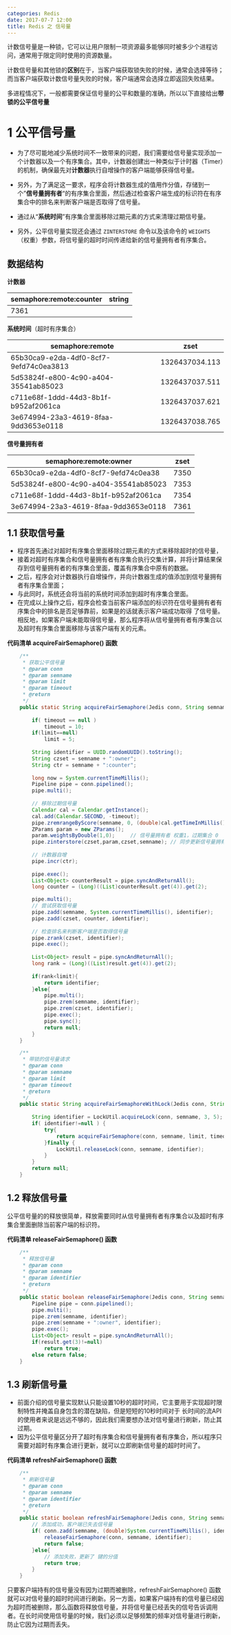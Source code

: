 ```yaml
---
categories: Redis
date: 2017-07-7 12:00
title: Redis 之 信号量
---
```




计数信号量是一种锁，它可以让用户限制一项资源最多能够同时被多少个进程访问，通常用于限定同时使用的资源数量。

计数信号量和其他锁的**区别**在于，当客户端获取锁失败的时候，通常会选择等待；而当客户端获取计数信号量失败的时候，客户端通常会选择立即返回失败结果。

<!-- more -->

多进程情况下，一般都需要保证信号量的公平和数量的准确，所以以下直接给出**带锁的公平信号量**



# 1 公平信号量

- 为了尽可能地减少系统时间不一致带来的问题，我们需要给信号量实现添加一个计数器以及一个有序集合。其中，计数器创建出一种类似于计时器（Timer）的机制，确保最先对**计数器**执行自增操作的客户端能够获得信号量。


- 另外，为了满足这一要求，程序会将计数器生成的值用作分值，存储到一个”**信号量拥有者**“的有序集合里面，然后通过检查客户端生成的标识符在有序集合中的排名来判断客户端是否取得了信号量。
- 通过从“**系统时间**”有序集合里面移除过期元素的方式来清理过期信号量。
- 另外，公平信号量实现还会通过 `ZINTERSTORE` 命令以及该命令的 `WEIGHTS` （权重）参数，将信号量的超时时间传递给新的信号量拥有者有序集合。




## 数据结构

**计数器**

| semaphore:remote:counter | string |
| ------------------------ | ------ |
| 7361                     |        |



**系统时间**（超时有序集合）

| semaphore:remote                       | zset           |
| -------------------------------------- | -------------- |
| 65b30ca9-e2da-4df0-8cf7-9efd74c0ea3813 | 1326437034.113 |
| 5d53824f-e800-4c90-a404-35541ab85023   | 1326437037.511 |
| c711e68f-1ddd-44d3-8b1f-b952af2061ca   | 1326437037.621 |
| 3e674994-23a3-4619-8faa-9dd3653e0118   | 1326437038.765 |



**信号量拥有者**

| semaphore:remote:owner               | zset |
| ------------------------------------ | ---- |
| 65b30ca9-e2da-4df0-8cf7-9efd74c0ea38 | 7350 |
| 5d53824f-e800-4c90-a404-35541ab85023 | 7353 |
| c711e68f-1ddd-44d3-8b1f-b952af2061ca | 7354 |
| 3e674994-23a3-4619-8faa-9dd3653e0118 | 7361 |





## 1.1 获取信号量

- 程序首先通过对超时有序集合里面移除过期元素的方式来移除超时的信号量，
- 接着对超时有序集合和信号量拥有者有序集合执行交集计算，并将计算结果保存到信号量拥有者的有序集合里面，覆盖有序集合中原有的数据。
- 之后，程序会对计数器执行自增操作，并向计数器生成的值添加到信号量拥有者有序集合里面；
- 与此同时，系统还会将当前的系统时间添加到超时有序集合里面。
- 在完成以上操作之后，程序会检查当前客户端添加的标识符在信号量拥有者有序集合中的排名是否足够靠前，如果是的话就表示客户端成功取得 了信号量。相反地，如果客户端未能取得信号量，那么程序将从信号量拥有者有序集合以及超时有序集合里面移除与该客户端有关的元素。



**代码清单 acquireFairSemaphore() 函数**

```java
	/**
	 * 获取公平信号量
	 * @param conn
	 * @param semname
	 * @param limit
	 * @param timeout
	 * @return
	 */
	public static String acquireFairSemaphore(Jedis conn, String semname, Integer limit, Integer timeout) {
		
		if( timeout == null ) 
			timeout = 10;
		if(limit==null)
			limit = 5;
			
		String identifier = UUID.randomUUID().toString();
		String czset = semname + ":owner";
		String ctr = semname + ":counter";
		
		long now = System.currentTimeMillis();
		Pipeline pipe = conn.pipelined();
		pipe.multi();
		
		// 移除过期信号量
		Calendar cal = Calendar.getInstance();
		cal.add(Calendar.SECOND, -timeout);
		pipe.zremrangeByScore(semname, 0, (double)cal.getTimeInMillis());
		ZParams param = new ZParams();
		param.weightsByDouble(1,0); 	// 信号量拥有者 权重1，过期集合 0
		pipe.zinterstore(czset,param,czset,semname); // 同步更新信号量拥有者 
		
		// 计数器自增
		pipe.incr(ctr);
		
		pipe.exec();
		List<Object> counterResult = pipe.syncAndReturnAll();
		long counter = (Long)((List)counterResult.get(4)).get(2);

		pipe.multi();
		// 尝试获取信号量
		pipe.zadd(semname, System.currentTimeMillis(), identifier);
		pipe.zadd(czset, counter, identifier);
		
		// 检查排名来判断客户端是否取得信号量
		pipe.zrank(czset, identifier);
		pipe.exec();
		
		List<Object> result = pipe.syncAndReturnAll();
		long rank = (Long)((List)result.get(4)).get(2);
		
		if(rank<limit){
			return identifier;
		}else{
			pipe.multi();
			pipe.zrem(semname, identifier);
			pipe.zrem(czset, identifier);
			pipe.exec();
			pipe.sync();
			return null;
		}
	}

	/**
	 * 带锁的信号量请求
	 * @param conn
	 * @param semname
	 * @param limit
	 * @param timeout
	 * @return
	 */
	public static String acquireFairSemaphoreWithLock(Jedis conn, String semname, Integer limit, Integer timeout) {
		
		String identifier = LockUtil.acquireLock(conn, semname, 3, 5);
		if( identifier!=null ) {
			try{
				return acquireFairSemaphore(conn, semname, limit, timeout);
			}finally {
				LockUtil.releaseLock(conn, semname, identifier);
			}
		}
		return null;
	}
```



## 1.2 释放信号量	

公平信号量的的释放很简单，释放需要同时从信号量拥有者有序集合以及超时有序集合里面删除当前客户端的标识符。

**代码清单 releaseFairSemaphore() 函数**

```java
	/**
	 * 释放信号量
	 * @param conn
	 * @param semname
	 * @param identifier
	 * @return
	 */
	public static boolean releaseFairSemaphore(Jedis conn, String semname, String identifier) {
		Pipeline pipe = conn.pipelined();
		pipe.multi();
		pipe.zrem(semname, identifier);
		pipe.zrem(semname + ":owner", identifier);
		pipe.exec();
		List<Object> result = pipe.syncAndReturnAll();
		if(result.get(3)!=null)
			return true;
		else return false;
	}
```



## 1.3 刷新信号量

- 前面介绍的信号量实现默认只能设置10秒的超时时间，它主要用于实现超时限制特性并掩盖自身包含的潜在缺陷，但是短短的10秒时间对于 长时间的流API的使用者来说是远远不够的，因此我们需要想办法对信号量进行刷新，防止其过期。
- 因为公平信号量区分开了超时有序集合和信号量拥有者有序集合，所以程序只需要对超时有序集合进行更新，就可以立即刷新信号量的超时时间了。

**代码清单 refreshFairSemaphore() 函数**

```java
	/**
	 * 刷新信号量
	 * @param conn
	 * @param semname
	 * @param identifier
	 * @return
	 */
	public static boolean refreshFairSemaphore(Jedis conn, String semname, String identifier) {
		// 添加成功，客户端已失去信号量
		if( conn.zadd(semname, (double)System.currentTimeMillis(), identifier) == 1) {
			releaseFairSemaphore(conn, semname, identifier);
			return false;
		}else{
			// 添加失败，更新了 键的分值
			return true;
		}
	}
```

只要客户端持有的信号量没有因为过期而被删除，refreshFairSemaphore() 函数就可以对信号量的超时时间进行刷新。另一方面，如果客户端持有的信号量已经因为超时而被删除，那么函数将释放信号量，并将信号量已经丢失的信号告诉调用者。在长时间使用信号量的时候，我们必须以足够频繁的频率对信号量进行刷新，防止它因为过期而丢失。